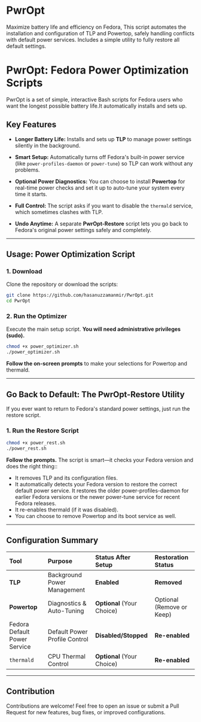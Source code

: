 # PwrOpt
Maximize battery life and efficiency on Fedora, This script automates the installation and configuration of TLP and Powertop, safely handling conflicts with default power services. Includes a simple utility to fully restore all default settings.

#  PwrOpt: Fedora Power Optimization Scripts 

PwrOpt is a set of simple, interactive Bash scripts for Fedora users who want the longest possible battery life.It automatically installs and sets up.
##  Key Features

  - **Longer Battery Life:** Installs and sets up **TLP** to manage power settings silently in the background.
    
- **Smart Setup:** Automatically turns off Fedora's built-in power service (like `power-profiles-daemon` or `power-tune`) so TLP can work without any problems.
    
- **Optional Power Diagnostics:** You can choose to install **Powertop** for real-time power checks and set it up to auto-tune your system every time it starts.
    
- **Full Control:** The script asks if you want to disable the `thermald` service, which sometimes clashes with TLP.
    
- **Undo Anytime:** A separate **PwrOpt-Restore** script lets you go back to Fedora's original power settings safely and completely.

-----

##  Usage: Power Optimization Script

### 1\. Download

Clone the repository or download the scripts:
```bash
git clone https://github.com/hasanuzzamanmir/PwrOpt.git
cd PwrOpt
```

### 2\. Run the Optimizer

Execute the main setup script. **You will need administrative privileges (sudo).**

```bash
chmod +x power_optimizer.sh
./power_optimizer.sh
```

**Follow the on-screen prompts** to make your selections for Powertop and thermald.

-----

## Go Back to Default: The PwrOpt-Restore Utility

If you ever want to return to Fedora's standard power settings, just run the restore script.

### 1\. Run the Restore Script

```bash
chmod +x power_rest.sh
./power_rest.sh
```

**Follow the prompts.** The script is smart—it checks your Fedora version and does the right thing::

  * It removes TLP and its configuration files.
  * It automatically detects your Fedora version to restore the correct default power service.
    It restores the older power-profiles-daemon for earlier Fedora versions or the newer power-tune service for recent Fedora releases.
  * It re-enables thermald (if it was disabled).
  * You can choose to remove Powertop and its boot service as well.
-----

##  Configuration Summary

| Tool | Purpose | Status After Setup | Restoration Status |
| :--- | :--- | :--- | :--- |
| **TLP** | Background Power Management | **Enabled** | **Removed** |
| **Powertop** | Diagnostics & Auto-Tuning | **Optional** (Your Choice) | Optional (Remove or Keep) |
| Fedora Default Power Service | Default Power Profile Control | **Disabled/Stopped** | **Re-enabled** |
| `thermald` | CPU Thermal Control | **Optional** (Your Choice) | **Re-enabled** |

-----

##  Contribution

Contributions are welcome\! Feel free to open an issue or submit a Pull Request for new features, bug fixes, or improved configurations.
